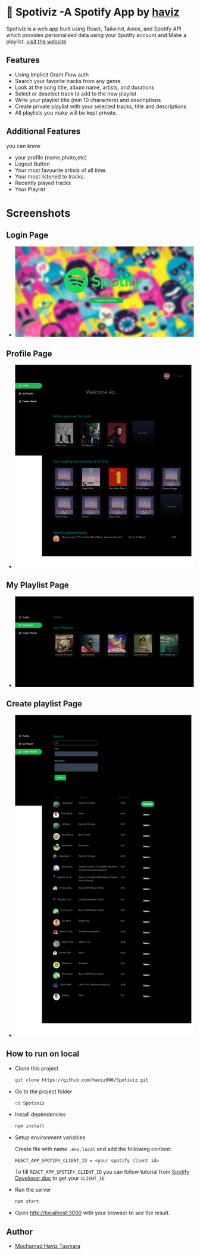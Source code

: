 
# 🎵 Spotiviz -A Spotify App by [haviz](https://www.linkedin.com/in/haviz-tasmara/)

Spotiviz is a  web app built using React, Tailwind, Axios, and Spotify API which provides personalised data using your Spotify account and Make a playlist. [visit the website](https://spotiviz.vercel.app)

## Features
- Using Implicit Grant Flow auth
- Search your favorite tracks from any genre
- Look at the song title, album name, artists, and durations
- Select or deselect track to add to the new playlist
- Write your playlist title (min 10 characters) and descriptions
- Create private playlist with your selected tracks, title and descriptions
- All playlists you make will be kept private.

## Additional Features
you can know
- your profile (name,photo,etc) 
- Logout Button
- Your most favourite artists of all time.
- Your most listened to tracks.
- Recently played tracks
- Your Playlist

# Screenshots
## Login Page

- ![Login](public/img/auth.png)

## Profile Page

- ![Profile](public/img/profile.png)

## My Playlist Page

- ![myplaylist](public/img/myplaylist.png)

## Create playlist Page

- ![createplaylist](public/img/create.png)


## How to run on local

- Clone this project

    ```bash
    git clone https://github.com/haviz000/Spotiviz.git
    ```

- Go to the project folder

    ```bash
    cd Spotiviz
    ```

- Install dependencies

    ```bash
    npm install
    ```

- Setup environment variables

    Create file with name `.env.local` and add the following content:

    ```env
    REACT_APP_SPOTIFY_CLIENT_ID = <your spotify client id>
    ```

    To fill  ``` REACT_APP_SPOTIFY_CLIENT_ID ```  you can follow tutorial from [Spotify Developer doc](https://developer.spotify.com/documentation/general/guides/authorization/app-settings/) to get your `CLIENT_ID`

- Run the server

    ```bash
    npm start
    ```

- Open <http://localhost:3000> with your browser to see the result.

## Author

- [Mochamad Haviz Tasmara](https://www.linkedin.com/in/haviz-tasmara/)
